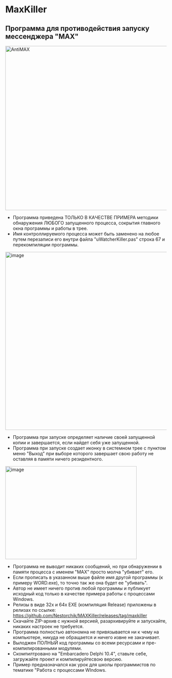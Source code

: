 # MaxKiller
Программа для противодействия запуску мессенджера "MAX"
---

<img width="512" height="512" alt="AntiMAX" src="https://github.com/user-attachments/assets/bb78ae82-05f4-464b-909c-23cdc207be61" />

- Программа приведена ТОЛЬКО В КАЧЕСТВЕ ПРИМЕРА методики обнаружения ЛЮБОГО запущенного процесса, сокрытия главного окна программы и работы в трее.
- Имя контроллируемого процесса может быть заменено на любое путем перезаписи его внутри файла "uWatcherKiller.pas" строка 67 и перекомпиляции программы.

<img width="768" height="555" alt="image" src="https://github.com/user-attachments/assets/6ee7ddbf-8d4e-4edc-829c-0b44a734fd2e" />

- Программа при запуске определяет наличие своей запущенной копии и завершается, если найдет себя уже запущенной.
- Программа при запуске создает иконку в системном трее с пунктом меню "Выход" при выборе которого завершает свою работу не оставляя в памяти ничего резидентного.

<img width="410" height="290" alt="image" src="https://github.com/user-attachments/assets/97f329db-cbc2-4ee2-9c5c-ff55fb1265e0" />

- Программа не выводит никаких сообщений, но при обнаружении в памяти процесса с именем "MAX" просто молча "убивает" его.
- Если прописать в указанном выше файле имя другой программы (к примеру WORD.exe), то точно так же она будет ее "убивать".
- Автор не имеет ничего против любой программы и публикует исходный код только в качестве примера работы с процессами Windows.
- Релизы в виде 32х и 64х EXE (компиляция Release) приложены в релизах по ссылке: https://github.com/Nestorchik/MAXKiller/releases/tag/maxkiller
- Скачайте ZIP-архив с нужной версией, разархивируйте и запускайте, никаких настроек не требуется.
- Программа полностью автономна не привязывается ни к чему на компьютере, никуда не обращается и ничего извне не закачивает.
- Вылоджен ПОЛНЫЙ код программы со всеми ресурсами и пре-компилированными модулями.
- Скомпилтровано на "Embarcadero Delphi 10.4", ставьте себе, загружайте проект и компилируйтесвою версию.
- Пример предназначался как урок для школы программистов по тематике "Работа с процессами WIndows.

